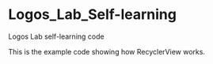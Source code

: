 # Logos_Lab_Self-learning
Logos Lab self-learning code

This is the example code showing how RecyclerView works.
